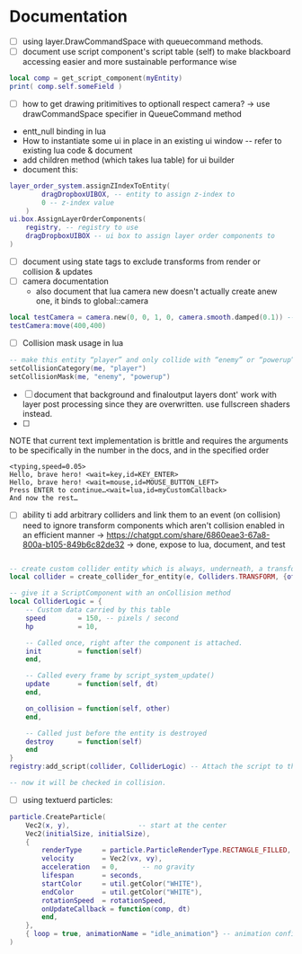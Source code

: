 # Documentation

- [ ] using layer.DrawCommandSpace with queuecommand methods.
- [ ] document use script component's script table (self) to make blackboard accessing easier and more sustainable performance wise
```lua
local comp = get_script_component(myEntity)
print( comp.self.someField )
```
- [ ] how to get drawing pritimitives to optionall respect camera? -> use drawCommandSpace specifier in QueueCommand method
- entt_null binding in lua
- How to instantiate some ui in place in an existing ui window -- refer to existing lua code & document
- add children method (which takes lua table) for ui builder
- document this:
```lua
layer_order_system.assignZIndexToEntity(
        dragDropboxUIBOX, -- entity to assign z-index to
        0 -- z-index value
    )
ui.box.AssignLayerOrderComponents(
    registry, -- registry to use
    dragDropboxUIBOX -- ui box to assign layer order components to
)
```
- [ ] document using state tags to exclude transforms from render or collision & updates
- [ ] camera documentation
    - also document that lua camera new doesn't actually create anew one, it binds to global::camera

```lua
local testCamera = camera.new(0, 0, 1, 0, camera.smooth.damped(0.1)) -- Create a new camera instance with damping
testCamera:move(400,400)
```
- [ ] Collision mask usage in lua
```lua
-- make this entity “player” and only collide with “enemy” or “powerup”
setCollisionCategory(me, "player")
setCollisionMask(me, "enemy", "powerup")
```
- [ ] document that background and finaloutput layers dont' work with layer post processing since they are overwritten. use fullscreen shaders instead.
- [ ] 
NOTE that current text implementation is brittle and requires the arguments to be specifically in the number in the docs, and in the specified order
```
<typing,speed=0.05>
Hello, brave hero! <wait=key,id=KEY_ENTER>
Hello, brave hero! <wait=mouse,id=MOUSE_BUTTON_LEFT>
Press ENTER to continue…<wait=lua,id=myCustomCallback>
And now the rest…
```

- [ ] ability ti add arbitrary colliders and link them to an event (on collision) need to ignore transform components which aren't collision enabled in an efficient manner -> https://chatgpt.com/share/6860eae3-67a8-800a-b105-849b6c82de32 -> done, expose to lua, document, and test

```lua

-- create custom collider entity which is always, underneath, a transform. But it should have custom types like (circle) which will decide how the collision system resolves the collision
local collider = create_collider_for_entity(e, Colliders.TRANSFORM, {offsetX = 0, offsetY = 50, width = 50, height = 50})

-- give it a ScriptComponent with an onCollision method
local ColliderLogic = {
    -- Custom data carried by this table
    speed        = 150, -- pixels / second
    hp           = 10,

    -- Called once, right after the component is attached.
    init         = function(self)
    end,

    -- Called every frame by script_system_update()
    update       = function(self, dt)
    end,

    on_collision = function(self, other)
    end,

    -- Called just before the entity is destroyed
    destroy      = function(self)
    end
}
registry:add_script(collider, ColliderLogic) -- Attach the script to the entity

-- now it will be checked in collision.

```
- [ ] using textuerd particles:

```lua
particle.CreateParticle(
    Vec2(x, y),                 -- start at the center
    Vec2(initialSize, initialSize),
    {
        renderType     = particle.ParticleRenderType.RECTANGLE_FILLED,
        velocity       = Vec2(vx, vy),
        acceleration   = 0,      -- no gravity
        lifespan       = seconds,
        startColor     = util.getColor("WHITE"),
        endColor       = util.getColor("WHITE"),
        rotationSpeed  = rotationSpeed,
        onUpdateCallback = function(comp, dt)
        end,
    },
    { loop = true, animationName = "idle_animation"} -- animation config
)
```
